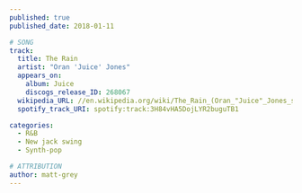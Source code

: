 ```yaml
---
published: true
published_date: 2018-01-11

# SONG
track:
  title: The Rain
  artist: "Oran 'Juice' Jones"
  appears_on:
    album: Juice
    discogs_release_ID: 268067
  wikipedia_URL: //en.wikipedia.org/wiki/The_Rain_(Oran_"Juice"_Jones_song)
  spotify_track_URI: spotify:track:3H84vHA5DojLYR2buguTB1

categories:
  - R&B
  - New jack swing
  - Synth-pop

# ATTRIBUTION
author: matt-grey
---
```

